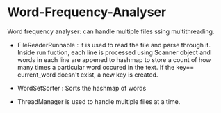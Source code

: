 # Word-Frequency-Analyser
Word frequency analyser: can handle multiple files ssing multithreading. 


* FileReaderRunnable : it is used to read the file and parse through it. Inside run fuction, each line is processed using Scanner object and words in each line are appened to hashmap to store a count of how many times a particular word occured in the  text. If the key== current_word doesn't exist, a new key is created.


* WordSetSorter : Sorts the hashmap of words 


* ThreadManager is used to handle multiple files at a time.
